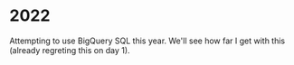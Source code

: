 # 2022

Attempting to use BigQuery SQL this year. We'll see how far I get with this (already regreting this on day 1).
